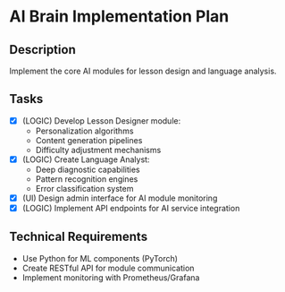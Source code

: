 # AI Brain Implementation Plan

## Description
Implement the core AI modules for lesson design and language analysis.

## Tasks
- [x] (LOGIC) Develop Lesson Designer module:
  - Personalization algorithms
  - Content generation pipelines
  - Difficulty adjustment mechanisms
- [x] (LOGIC) Create Language Analyst:
  - Deep diagnostic capabilities
  - Pattern recognition engines
  - Error classification system
- [x] (UI) Design admin interface for AI module monitoring
- [x] (LOGIC) Implement API endpoints for AI service integration

## Technical Requirements
- Use Python for ML components (PyTorch)
- Create RESTful API for module communication
- Implement monitoring with Prometheus/Grafana
